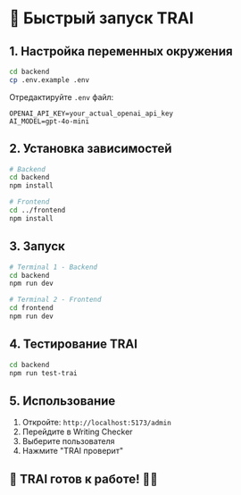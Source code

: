 # 🚀 Быстрый запуск TRAI

## 1. Настройка переменных окружения

```bash
cd backend
cp .env.example .env
```

Отредактируйте `.env` файл:
```env
OPENAI_API_KEY=your_actual_openai_api_key
AI_MODEL=gpt-4o-mini
```

## 2. Установка зависимостей

```bash
# Backend
cd backend
npm install

# Frontend  
cd ../frontend
npm install
```

## 3. Запуск

```bash
# Terminal 1 - Backend
cd backend
npm run dev

# Terminal 2 - Frontend
cd frontend  
npm run dev
```

## 4. Тестирование TRAI

```bash
cd backend
npm run test-trai
```

## 5. Использование

1. Откройте: `http://localhost:5173/admin`
2. Перейдите в Writing Checker
3. Выберите пользователя
4. Нажмите "TRAI проверит"

## 🎯 TRAI готов к работе! 🤖✨